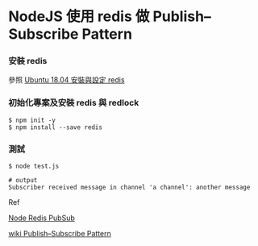 # NodeJS 使用 redis 做 Publish–Subscribe Pattern

### 安裝 redis

參照 [Ubuntu 18.04 安裝與設定 redis](https://github.com/benbai123/LotsOfThings_-/tree/ubuntu_1804_redis)

### 初始化專案及安裝 redis 與 redlock
```
$ npm init -y
$ npm install --save redis
```

### 測試

```
$ node test.js

# output
Subscriber received message in channel 'a channel': another message
```

Ref

[Node Redis PubSub](https://www.npmjs.com/package/redis#pubsub)

[wiki Publish–Subscribe Pattern](https://en.wikipedia.org/wiki/Publish%E2%80%93subscribe_pattern)